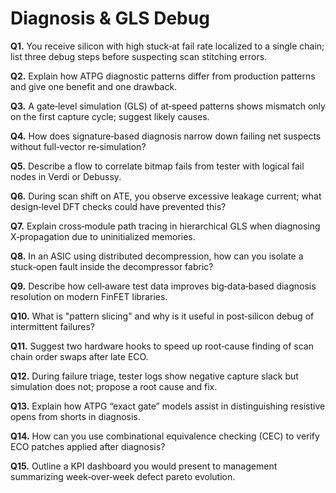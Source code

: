 # Diagnosis & GLS Debug

**Q1.** You receive silicon with high stuck‑at fail rate localized to a single chain; list three debug steps before suspecting scan stitching errors.

**Q2.** Explain how ATPG diagnostic patterns differ from production patterns and give one benefit and one drawback.

**Q3.** A gate‑level simulation (GLS) of at‑speed patterns shows mismatch only on the first capture cycle; suggest likely causes.

**Q4.** How does signature‑based diagnosis narrow down failing net suspects without full‑vector re‑simulation?

**Q5.** Describe a flow to correlate bitmap fails from tester with logical fail nodes in Verdi or Debussy.

**Q6.** During scan shift on ATE, you observe excessive leakage current; what design‑level DFT checks could have prevented this?

**Q7.** Explain cross‑module path tracing in hierarchical GLS when diagnosing X‑propagation due to uninitialized memories.

**Q8.** In an ASIC using distributed decompression, how can you isolate a stuck‑open fault inside the decompressor fabric?

**Q9.** Describe how cell‑aware test data improves big‑data‑based diagnosis resolution on modern FinFET libraries.

**Q10.** What is "pattern slicing" and why is it useful in post‑silicon debug of intermittent failures?

**Q11.** Suggest two hardware hooks to speed up root‑cause finding of scan chain order swaps after late ECO.

**Q12.** During failure triage, tester logs show negative capture slack but simulation does not; propose a root cause and fix.

**Q13.** Explain how ATPG “exact gate” models assist in distinguishing resistive opens from shorts in diagnosis.

**Q14.** How can you use combinational equivalence checking (CEC) to verify ECO patches applied after diagnosis?

**Q15.** Outline a KPI dashboard you would present to management summarizing week‑over‑week defect pareto evolution.
